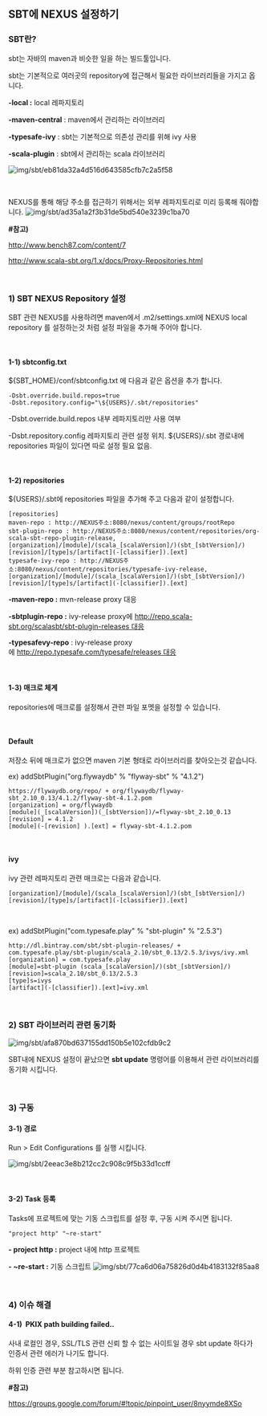 ## SBT에 NEXUS 설정하기


### SBT란?
sbt는 자바의 maven과 비슷한 일을 하는 빌드툴입니다.

sbt는 기본적으로 여러곳의 repository에 접근해서 필요한 라이브러리들을 가지고 옵니다.

**-local :** local 레파지토리

**-maven-central** : maven에서 관리하는 라이브러리

**-typesafe-ivy** : sbt는 기본적으로 의존성 관리를 위해 ivy 사용

**-scala-plugin** : sbt에서 관리하는 scala 라이브러리

![img/sbt/eb81da32a4d516d643585cfb7c2a5f58](img/sbt/eb81da32a4d516d643585cfb7c2a5f58.png)

</br>

NEXUS를 통해 해당 주소를 접근하기 위해서는 외부 레파지토리로 미리 등록해 줘야합니다.
![img/sbt/ad35a1a2f3b31de5bd540e3239c1ba70](img/sbt/ad35a1a2f3b31de5bd540e3239c1ba70.png)

**\#참고)**

<http://www.bench87.com/content/7>

<http://www.scala-sbt.org/1.x/docs/Proxy-Repositories.html>

</br>

### 1) SBT NEXUS Repository 설정
SBT 관련 NEXUS를 사용하려면 maven에서 .m2/settings.xml에 NEXUS local repository 를 설정하는것 처럼 설정 파일을 추가해 주어야 합니다.

</br>

#### 1-1) sbtconfig.txt


\${SBT_HOME}/conf/sbtconfig.txt 에 다음과 같은 옵션을 추가 합니다.
``` config
-Dsbt.override.build.repos=true
-Dsbt.repository.config="\${USERS}/.sbt/repositories"
``` 

\-Dsbt.override.build.repos 내부 레파지토리만 사용 여부

\-Dsbt.repository.config 레파지토리 관련 설정 위치. \${USERS}/.sbt 경로내에 repositories 파일이 있다면 따로 설정 필요 없음.

</br>

#### 1-2) repositories
\${USERS}/.sbt에 repositories 파일을 추가해 주고 다음과 같이 설정합니다.

``` config
[repositories]
maven-repo : http://NEXUS주소:8080/nexus/content/groups/rootRepo
sbt-plugin-repo : http://NEXUS주소:8080/nexus/content/repositories/org-scala-sbt-repo-plugin-release, [organization]/[module]/(scala_[scalaVersion]/)(sbt_[sbtVersion]/)[revision]/[type]s/[artifact](-[classifier]).[ext]
typesafe-ivy-repo : http://NEXUS주소:8080/nexus/content/repositories/typesafe-ivy-release, [organization]/[module]/(scala_[scalaVersion]/)(sbt_[sbtVersion]/)[revision]/[type]s/[artifact](-[classifier]).[ext]
```

**-maven-repo :** mvn-release proxy 대응

**-sbtplugin-repo :** ivy-release proxy에 http://repo.scala-sbt.org/scalasbt/sbt-plugin-releases 대응

**-typesafevy-repo** : ivy-release proxy에 http://repo.typesafe.com/typesafe/releases 대응

</br>

#### 1-3) 매크로 체계
repositories에 매크로를 설정해서 관련 파일 포멧을 설정할 수 있습니다.

</br>

#### Default
저장소 뒤에 매크로가 없으면 maven 기본 형태로 라이브러리를 찾아오는것 같습니다.

ex) addSbtPlugin("org.flywaydb" % "flyway-sbt" % "4.1.2")
``` config
https://flywaydb.org/repo/ + org/flywaydb/flyway-sbt_2.10_0.13/4.1.2/flyway-sbt-4.1.2.pom
[organization] = org/flywaydb
[module](_[scalaVersion])(_[sbtVersion])/=flyway-sbt_2.10_0.13
[revision] = 4.1.2
[module](-[revision] ).[ext] = flyway-sbt-4.1.2.pom
``` 

</br>

#### ivy
ivy 관련 레파지토리 관련 매크로는 다음과 같습니다.
``` config
[organization]/[module]/(scala_[scalaVersion]/)(sbt_[sbtVersion]/)[revision]/[type]s/[artifact](-[classifier]).[ext]
``` 

</br>

ex) addSbtPlugin("com.typesafe.play" % "sbt-plugin" % "2.5.3")  
``` config
http://dl.bintray.com/sbt/sbt-plugin-releases/ + com.typesafe.play/sbt-plugin/scala_2.10/sbt_0.13/2.5.3/ivys/ivy.xml
[organization] = com.typesafe.play
[module]=sbt-plugin (scala_[scalaVersion]/)(sbt_[sbtVersion]/)[revision]=scala_2.10/sbt_0.13/2.5.3
[type]s=ivys
[artifact](-[classifier]).[ext]=ivy.xml
``` 

</br>

### 2) SBT 라이브러리 관련 동기화
![img/sbt/afa870bd637155dd150b5e102cfdb9c2](img/sbt/9f52d42df65bacea75e50195bee48574.tmp)

SBT내에 NEXUS 설정이 끝났으면 **sbt update** 명령어를 이용해서 관련 라이브러리를 동기화 시킵니다.

</br>

### 3) 구동
#### 3-1) 경로
Run \> Edit Configurations 를 실행 시킵니다.

![img/sbt/2eeac3e8b212cc2c908c9f5b33d1ccff](img/sbt/e9ee2d3242b496f9944eb2ff1c398c26.tmp)

</br>

#### 3-2) Task 등록
Tasks에 프로젝트에 맞는 기동 스크립트를 설정 후, 구동 시켜 주시면 됩니다.
``` config
"project http" "~re-start" 
``` 

**- project http :** project 내에 http 프로젝트

**- \~re-start :** 기동 스크립트
![img/sbt/77ca6d06a75826d0d4b4183132f85aa8](img/sbt/3d34cee3277b1415d58c35c26de04a1c.tmp)

</br>

### 4) 이슈 해결
#### 4-1)  PKIX path building failed..

사내 로컬인 경우, SSL/TLS 관련 신뢰 할 수 없는 사이트일 경우 sbt update 하다가 인증서 관련 에러가 나기도 합니다.

하위 인증 관련 부분 참고하시면 됩니다.

**\#참고)**

<https://groups.google.com/forum/#!topic/pinpoint_user/8nyymde8XSo>
